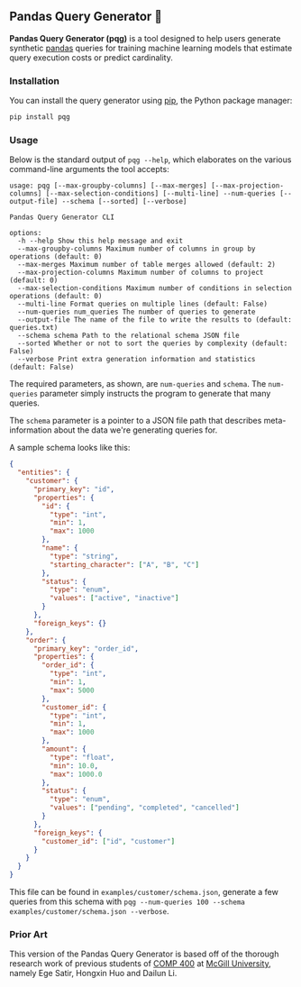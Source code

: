 ## Pandas Query Generator 🐼

**Pandas Query Generator (pqg)** is a tool designed to help users generate
synthetic [pandas](https://pandas.pydata.org/) queries for training machine
learning models that estimate query execution costs or predict cardinality.

### Installation

You can install the query generator using [pip](https://pip.pypa.io/en/stable/installation/), the Python package manager:

```bash
pip install pqg
```

### Usage

Below is the standard output of `pqg --help`, which elaborates on the various
command-line arguments the tool accepts:

```present uv run pqg --help
usage: pqg [--max-groupby-columns] [--max-merges] [--max-projection-columns] [--max-selection-conditions] [--multi-line] --num-queries [--output-file] --schema [--sorted] [--verbose]

Pandas Query Generator CLI

options:
  -h --help Show this help message and exit
  --max-groupby-columns Maximum number of columns in group by operations (default: 0)
  --max-merges Maximum number of table merges allowed (default: 2)
  --max-projection-columns Maximum number of columns to project (default: 0)
  --max-selection-conditions Maximum number of conditions in selection operations (default: 0)
  --multi-line Format queries on multiple lines (default: False)
  --num-queries num_queries The number of queries to generate
  --output-file The name of the file to write the results to (default: queries.txt)
  --schema schema Path to the relational schema JSON file
  --sorted Whether or not to sort the queries by complexity (default: False)
  --verbose Print extra generation information and statistics (default: False)
```

The required parameters, as shown, are `num-queries` and `schema`. The
`num-queries` parameter simply instructs the program to generate that many
queries.

The `schema` parameter is a pointer to a JSON file path that describes
meta-information about the data we're generating queries for.

A sample schema looks like this:

```json
{
  "entities": {
    "customer": {
      "primary_key": "id",
      "properties": {
        "id": {
          "type": "int",
          "min": 1,
          "max": 1000
        },
        "name": {
          "type": "string",
          "starting_character": ["A", "B", "C"]
        },
        "status": {
          "type": "enum",
          "values": ["active", "inactive"]
        }
      },
      "foreign_keys": {}
    },
    "order": {
      "primary_key": "order_id",
      "properties": {
        "order_id": {
          "type": "int",
          "min": 1,
          "max": 5000
        },
        "customer_id": {
          "type": "int",
          "min": 1,
          "max": 1000
        },
        "amount": {
          "type": "float",
          "min": 10.0,
          "max": 1000.0
        },
        "status": {
          "type": "enum",
          "values": ["pending", "completed", "cancelled"]
        }
      },
      "foreign_keys": {
        "customer_id": ["id", "customer"]
      }
    }
  }
}
```

This file can be found in `examples/customer/schema.json`, generate a few
queries from this schema with `pqg --num-queries 100 --schema examples/customer/schema.json --verbose`.

### Prior Art

This version of the Pandas Query Generator is based off of the thorough research
work of previous students of
[COMP 400](https://www.mcgill.ca/study/2023-2024/courses/comp-400) at
[McGill University](https://www.mcgill.ca/), namely Ege Satir, Hongxin Huo and
Dailun Li.
